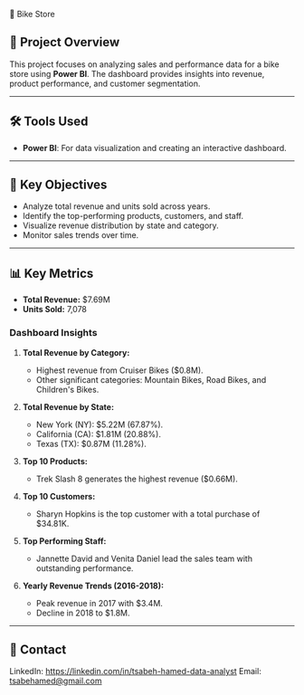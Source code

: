  🚴 Bike Store

## 📄 Project Overview  
This project focuses on analyzing sales and performance data for a bike store using **Power BI**. The dashboard provides insights into revenue, product performance, and customer segmentation.

---

## 🛠️ Tools Used  
- **Power BI**: For data visualization and creating an interactive dashboard.

---

## 🎯 Key Objectives  
- Analyze total revenue and units sold across years.  
- Identify the top-performing products, customers, and staff.  
- Visualize revenue distribution by state and category.  
- Monitor sales trends over time.

---

## 📊 Key Metrics  
- **Total Revenue:** $7.69M  
- **Units Sold:** 7,078  

### Dashboard Insights  
1. **Total Revenue by Category:**  
   - Highest revenue from Cruiser Bikes ($0.8M).  
   - Other significant categories: Mountain Bikes, Road Bikes, and Children's Bikes.  

2. **Total Revenue by State:**  
   - New York (NY): $5.22M (67.87%).  
   - California (CA): $1.81M (20.88%).  
   - Texas (TX): $0.87M (11.28%).  

3. **Top 10 Products:**  
   - Trek Slash 8 generates the highest revenue ($0.66M).  

4. **Top 10 Customers:**  
   - Sharyn Hopkins is the top customer with a total purchase of $34.81K.  

5. **Top Performing Staff:**  
   - Jannette David and Venita Daniel lead the sales team with outstanding performance.  

6. **Yearly Revenue Trends (2016-2018):**  
   - Peak revenue in 2017 with $3.4M.  
   - Decline in 2018 to $1.8M.  

---

## 📧 Contact  
LinkedIn: https://linkedin.com/in/tsabeh-hamed-data-analyst
Email: tsabehamed@gmail.com 
